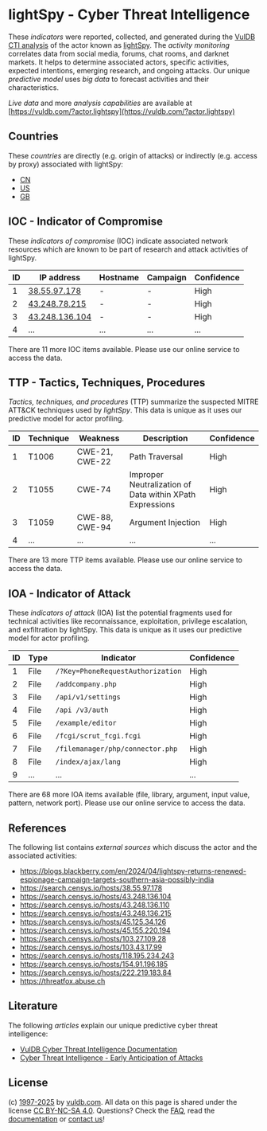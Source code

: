 # lightSpy - Cyber Threat Intelligence

These _indicators_ were reported, collected, and generated during the [VulDB CTI analysis](https://vuldb.com/?kb.cti) of the actor known as [lightSpy](https://vuldb.com/?actor.lightspy). The _activity monitoring_ correlates data from social media, forums, chat rooms, and darknet markets. It helps to determine associated actors, specific activities, expected intentions, emerging research, and ongoing attacks. Our unique _predictive model_ uses _big data_ to forecast activities and their characteristics.

_Live data_ and more _analysis capabilities_ are available at [https://vuldb.com/?actor.lightspy](https://vuldb.com/?actor.lightspy)

## Countries

These _countries_ are directly (e.g. origin of attacks) or indirectly (e.g. access by proxy) associated with lightSpy:

* [CN](https://vuldb.com/?country.cn)
* [US](https://vuldb.com/?country.us)
* [GB](https://vuldb.com/?country.gb)

## IOC - Indicator of Compromise

These _indicators of compromise_ (IOC) indicate associated network resources which are known to be part of research and attack activities of lightSpy.

ID | IP address | Hostname | Campaign | Confidence
-- | ---------- | -------- | -------- | ----------
1 | [38.55.97.178](https://vuldb.com/?ip.38.55.97.178) | - | - | High
2 | [43.248.78.215](https://vuldb.com/?ip.43.248.78.215) | - | - | High
3 | [43.248.136.104](https://vuldb.com/?ip.43.248.136.104) | - | - | High
4 | ... | ... | ... | ...

There are 11 more IOC items available. Please use our online service to access the data.

## TTP - Tactics, Techniques, Procedures

_Tactics, techniques, and procedures_ (TTP) summarize the suspected MITRE ATT&CK techniques used by _lightSpy_. This data is unique as it uses our predictive model for actor profiling.

ID | Technique | Weakness | Description | Confidence
-- | --------- | -------- | ----------- | ----------
1 | T1006 | CWE-21, CWE-22 | Path Traversal | High
2 | T1055 | CWE-74 | Improper Neutralization of Data within XPath Expressions | High
3 | T1059 | CWE-88, CWE-94 | Argument Injection | High
4 | ... | ... | ... | ...

There are 13 more TTP items available. Please use our online service to access the data.

## IOA - Indicator of Attack

These _indicators of attack_ (IOA) list the potential fragments used for technical activities like reconnaissance, exploitation, privilege escalation, and exfiltration by lightSpy. This data is unique as it uses our predictive model for actor profiling.

ID | Type | Indicator | Confidence
-- | ---- | --------- | ----------
1 | File | `/?Key=PhoneRequestAuthorization` | High
2 | File | `/addcompany.php` | High
3 | File | `/api/v1/settings` | High
4 | File | `/api /v3/auth` | High
5 | File | `/example/editor` | High
6 | File | `/fcgi/scrut_fcgi.fcgi` | High
7 | File | `/filemanager/php/connector.php` | High
8 | File | `/index/ajax/lang` | High
9 | ... | ... | ...

There are 68 more IOA items available (file, library, argument, input value, pattern, network port). Please use our online service to access the data.

## References

The following list contains _external sources_ which discuss the actor and the associated activities:

* https://blogs.blackberry.com/en/2024/04/lightspy-returns-renewed-espionage-campaign-targets-southern-asia-possibly-india
* https://search.censys.io/hosts/38.55.97.178
* https://search.censys.io/hosts/43.248.136.104
* https://search.censys.io/hosts/43.248.136.110
* https://search.censys.io/hosts/43.248.136.215
* https://search.censys.io/hosts/45.125.34.126
* https://search.censys.io/hosts/45.155.220.194
* https://search.censys.io/hosts/103.27.109.28
* https://search.censys.io/hosts/103.43.17.99
* https://search.censys.io/hosts/118.195.234.243
* https://search.censys.io/hosts/154.91.196.185
* https://search.censys.io/hosts/222.219.183.84
* https://threatfox.abuse.ch

## Literature

The following _articles_ explain our unique predictive cyber threat intelligence:

* [VulDB Cyber Threat Intelligence Documentation](https://vuldb.com/?kb.cti)
* [Cyber Threat Intelligence - Early Anticipation of Attacks](https://www.scip.ch/en/?labs.20201022)

## License

(c) [1997-2025](https://vuldb.com/?kb.changelog) by [vuldb.com](https://vuldb.com/?kb.about). All data on this page is shared under the license [CC BY-NC-SA 4.0](https://creativecommons.org/licenses/by-nc-sa/4.0/). Questions? Check the [FAQ](https://vuldb.com/?kb.faq), read the [documentation](https://vuldb.com/?kb) or [contact us](https://vuldb.com/?contact)!
